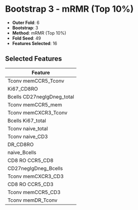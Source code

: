 # Bootstrap 3 - mRMR (Top 10%)

- **Outer Fold**: 6
- **Bootstrap**: 3
- **Method**: mRMR (Top 10%)
- **Fold Seed**: 49
- **Features Selected**: 16

## Selected Features

| Feature |
|---------|
| Tconv memCCR5_Tconv |
| Ki67_CD8RO |
| Bcells CD27negIgDneg_total |
| Tconv memCCR5_mem |
| Tconv memCXCR3_Tconv |
| Bcells Ki67_total |
| Tconv naive_total |
| Tconv naive_CD3 |
| DR_CD8RO |
| naive_Bcells |
| CD8 RO CCR5_CD8 |
| CD27negIgDneg_Bcells |
| Tconv memCXCR3_CD3 |
| CD8 RO CCR5_CD3 |
| Tconv memCCR5_CD3 |
| Tconv memDR_Tconv |
